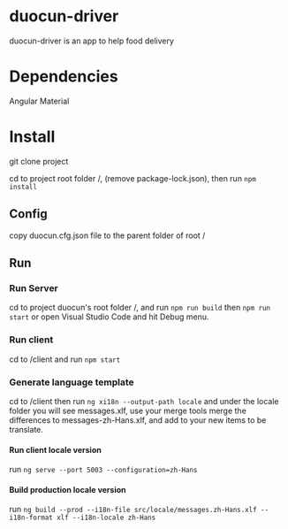 # duocun-driver
duocun-driver is an app to help food delivery

# Dependencies
Angular Material

# Install
git clone project

cd to project root folder /, (remove package-lock.json), then run `npm install`

## Config
copy duocun.cfg.json file to the parent folder of root /

## Run

### Run Server

cd to project duocun's root folder /,  and run `npm run build`
then `npm run start` or open Visual Studio Code and hit Debug menu.

### Run client
cd to /client and run `npm start`

### Generate language template
cd to /client then run `ng xi18n --output-path locale` and under the locale folder you will see messages.xlf, use your merge tools merge the differences to messages-zh-Hans.xlf, and add <target> to your new items to be translate.

#### Run client locale version
run `ng serve --port 5003 --configuration=zh-Hans`

#### Build production locale version
run `ng build --prod --i18n-file src/locale/messages.zh-Hans.xlf --i18n-format xlf --i18n-locale zh-Hans`


